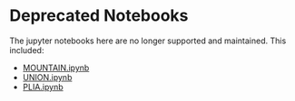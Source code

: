 # **Deprecated Notebooks**
The jupyter notebooks here are no longer supported and maintained. This included:
+ [MOUNTAIN.ipynb](https://github.com/RyanZR/ColabDock-Vina/blob/main/deprecated/%F0%9F%8D%8AMOUNTAIN.ipynb)
+ [UNION.ipynb](https://github.com/RyanZR/ColabDock-Vina/blob/main/deprecated/%F0%9F%8D%8AUNION.ipynb)
+ [PLIA.ipynb](https://github.com/RyanZR/ColabDock-Vina/blob/main/deprecated/%F0%9F%8D%8APLIA.ipynb)
